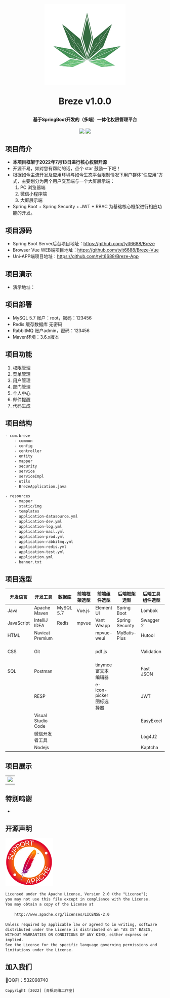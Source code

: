 <p align="center">
	<img alt="logo" style="width: 256px; height: 256px;" src="preview/breze-logo.png">
</p>
<h1 align="center" style="margin: 30px 0 30px; font-weight: bold;">Breze v1.0.0</h1>
<h4 align="center">基于SpringBoot开发的（多端）一体化权限管理平台</h4>
<p align="center">
	<a href="https://github.com/tylt6688/Breze"><img src="https://img.shields.io/badge/Breze-v1.0.0-blue"></a>
	<a href="https://github.com/tylt6688/Breze/blob/master/LICENSE"><img src="https://img.shields.io/badge/LICENSE-Apache%20License%202.0-red"></a>
</p>




## 项目简介

- **本项目框架于2022年7月13日进行核心权限开源**
- 开源不易，如对您有帮助的话，点个 star 鼓励一下吧！
- 根据如今主流开发及应用环境与如今生态平台限制情况下用户群体“快应用”方式，主要划分为两个用户交互端与一个大屏展示端：
  1. PC 浏览器端
  2. 微信小程序端
  3. 大屏展示端
- Spring Boot + Spring Security + JWT + RBAC 为基础核心框架进行相应功能的开发。

## 项目源码
- Spring Boot Server后台项目地址：https://github.com/tylt6688/Breze
- Browser Vue WEB端项目地址：https://github.com/tylt6688/Breze-Vue
- Uni-APP端项目地址：https://github.com/tylt6688/Breze-App

## 项目演示

- 演示地址：

## 项目部署
- MySQL 5.7 账户：root，密码：123456
- Redis 缓存数据库 无密码
- RabbitMQ 账户admin，密码：123456
- Maven环境：3.6.x版本

## 项目功能

1.  权限管理
2.  菜单管理
3.  用户管理
4.  部门管理
5.  个人中心
6.  邮件提醒
7.  代码生成

## 项目结构

```
- com.breze
    - common
    - config
    - controller
    - entity
    - mapper
    - security
    - service
    - serviceImpl
    - utils
    - BrezeApplication.java
```
```
- resources
    - mapper
    - static/img
    - templates
    - application-datasource.yml
    - application-dev.yml
    - application-log.yml
    - application-mail.yml
    - application-prod.yml
    - application-rabbitmq.yml
    - application-redis.yml
    - application-test.yml
    - application.yml
    - banner.txt
```

## 项目选型

| 开发语言   | 开发工具           | 数据库    | 前端框架选型 | 前端组件选型            | 后端框架选型    | 后端工具组件选型 | 中间件      |
| ---------- | ------------------ | --------- | ------------ | ----------------------- | --------------- | ---------------- | ----------- |
| Java       | Apache Maven       | MySQL 5.7 | Vue.js       | Element UI              | Spring Boot     | Lombok           | Rabbit MQ   |
| JavaScript | IntelliJ IDEA      | Redis     | mpvue        | Vant Weapp              | Spring Security | Swagger 2        | Druid       |
| HTML       | Navicat Premium    |           |              | mpvue-weui              | MyBatis-Plus    | Hutool           | Jedis       |
| CSS        | Git                |           |              | pdf.js                  |                 | Validation       | OSS对象存储 |
| SQL        | Postman            |           |              | tinymce富文本编辑器     |                 | Fast JSON        |             |
|            | RESP               |           |              | e-icon-picker图标选择器 |                 | JWT              |             |
|            | Visual Studio Code |           |              |                         |                 | EasyExcel        |             |
|            | 微信开发者工具     |           |              |                         |                 | Log4J2           |             |
|            | Nodejs             |           |              |                         |                 | Kaptcha          |             |

## 项目展示

<table>
    <tr>
        <td><img src="https://github.com/tylt6688/Breze/raw/master/preview/loginpage.png"/></td>
    </tr>
</table>


## 特别鸣谢

- 

## 开源声明

<img src="preview/support-apache.png" alt="support-apache" style="zoom:50%;" />

```
Licensed under the Apache License, Version 2.0 (the "License");
you may not use this file except in compliance with the License.
You may obtain a copy of the License at

	http://www.apache.org/licenses/LICENSE-2.0

Unless required by applicable law or agreed to in writing, software
distributed under the License is distributed on an "AS IS" BASIS,
WITHOUT WARRANTIES OR CONDITIONS OF ANY KIND, either express or implied.
See the License for the specific language governing permissions and
limitations under the License.
```

## 加入我们

🛴QQ群：532098740

```
Copyright [2022] [青枫网络工作室]
```


